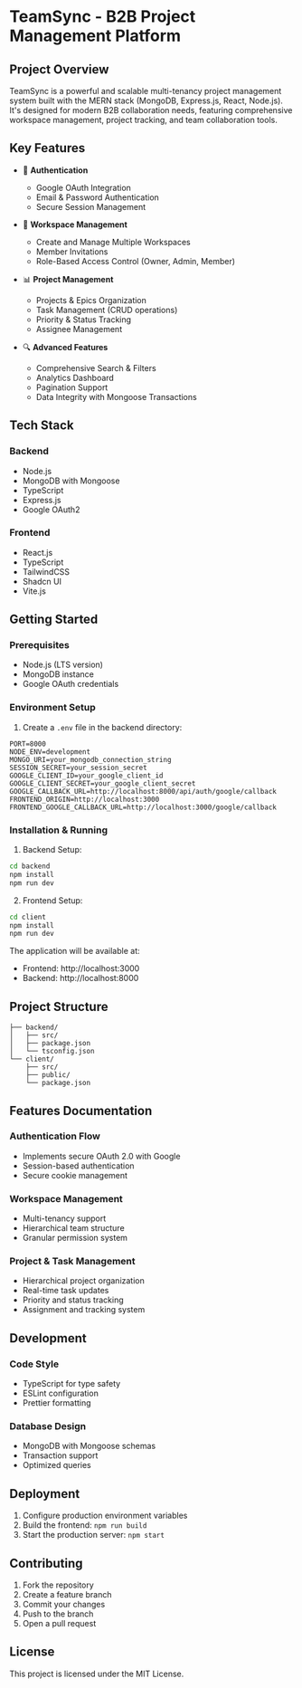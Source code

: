 # TeamSync - B2B Project Management Platform

## Project Overview

TeamSync is a powerful and scalable multi-tenancy project management system built with the MERN stack (MongoDB, Express.js, React, Node.js). It's designed for modern B2B collaboration needs, featuring comprehensive workspace management, project tracking, and team collaboration tools.

## Key Features

- 🔐 **Authentication**
  - Google OAuth Integration
  - Email & Password Authentication
  - Secure Session Management

- 🏢 **Workspace Management**
  - Create and Manage Multiple Workspaces
  - Member Invitations
  - Role-Based Access Control (Owner, Admin, Member)

- 📊 **Project Management**
  - Projects & Epics Organization
  - Task Management (CRUD operations)
  - Priority & Status Tracking
  - Assignee Management

- 🔍 **Advanced Features**
  - Comprehensive Search & Filters
  - Analytics Dashboard
  - Pagination Support
  - Data Integrity with Mongoose Transactions

## Tech Stack

### Backend
- Node.js
- MongoDB with Mongoose
- TypeScript
- Express.js
- Google OAuth2

### Frontend
- React.js
- TypeScript
- TailwindCSS
- Shadcn UI
- Vite.js

## Getting Started

### Prerequisites
- Node.js (LTS version)
- MongoDB instance
- Google OAuth credentials

### Environment Setup

1. Create a `.env` file in the backend directory:

```plaintext
PORT=8000
NODE_ENV=development
MONGO_URI=your_mongodb_connection_string
SESSION_SECRET=your_session_secret
GOOGLE_CLIENT_ID=your_google_client_id
GOOGLE_CLIENT_SECRET=your_google_client_secret
GOOGLE_CALLBACK_URL=http://localhost:8000/api/auth/google/callback
FRONTEND_ORIGIN=http://localhost:3000
FRONTEND_GOOGLE_CALLBACK_URL=http://localhost:3000/google/callback
```

### Installation & Running

1. Backend Setup:
```bash
cd backend
npm install
npm run dev
```

2. Frontend Setup:
```bash
cd client
npm install
npm run dev
```

The application will be available at:
- Frontend: http://localhost:3000
- Backend: http://localhost:8000

## Project Structure

```
├── backend/
│   ├── src/
│   ├── package.json
│   └── tsconfig.json
└── client/
    ├── src/
    ├── public/
    └── package.json
```

## Features Documentation

### Authentication Flow
- Implements secure OAuth 2.0 with Google
- Session-based authentication
- Secure cookie management

### Workspace Management
- Multi-tenancy support
- Hierarchical team structure
- Granular permission system

### Project & Task Management
- Hierarchical project organization
- Real-time task updates
- Priority and status tracking
- Assignment and tracking system

## Development

### Code Style
- TypeScript for type safety
- ESLint configuration
- Prettier formatting

### Database Design
- MongoDB with Mongoose schemas
- Transaction support
- Optimized queries

## Deployment

1. Configure production environment variables
2. Build the frontend: `npm run build`
3. Start the production server: `npm start`

## Contributing

1. Fork the repository
2. Create a feature branch
3. Commit your changes
4. Push to the branch
5. Open a pull request

## License

This project is licensed under the MIT License.

